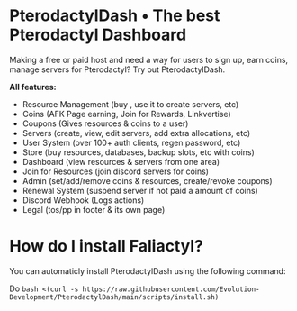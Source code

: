 # PterodactylDash • The best Pterodactyl Dashboard
Making a free or paid host and need a way for users to sign up, earn coins, manage servers for Pterodactyl? Try out PterodactylDash.

**All features:**
- Resource Management (buy , use it to create servers, etc)
- Coins (AFK Page earning, Join for Rewards, Linkvertise)
- Coupons (Gives resources & coins to a user)
- Servers (create, view, edit servers, add extra allocations, etc)
- User System (over 100+ auth clients, regen password, etc)
- Store (buy resources, databases, backup slots, etc with coins)
- Dashboard (view resources & servers from one area)
- Join for Resources (join discord servers for coins)
- Admin (set/add/remove coins & resources, create/revoke coupons)
- Renewal System (suspend server if not paid a amount of coins)
- Discord Webhook (Logs actions)
- Legal (tos/pp in footer & its own page)

# How do I install Faliactyl?
You can automaticly install PterodactylDash using the following command:

Do ``bash <(curl -s https://raw.githubusercontent.com/Evolution-Development/PterodactylDash/main/scripts/install.sh)``
